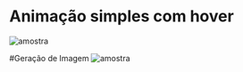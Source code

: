 # Animação simples com hover


![amostra](https://user-images.githubusercontent.com/30128774/28541682-4bbdac60-7090-11e7-95c4-32444d609f49.jpg)

#Geração de Imagem
![amostra](https://github.com/matefs/Simples/blob/master/Exemplo%20gerar%20imagem%20php.png)
